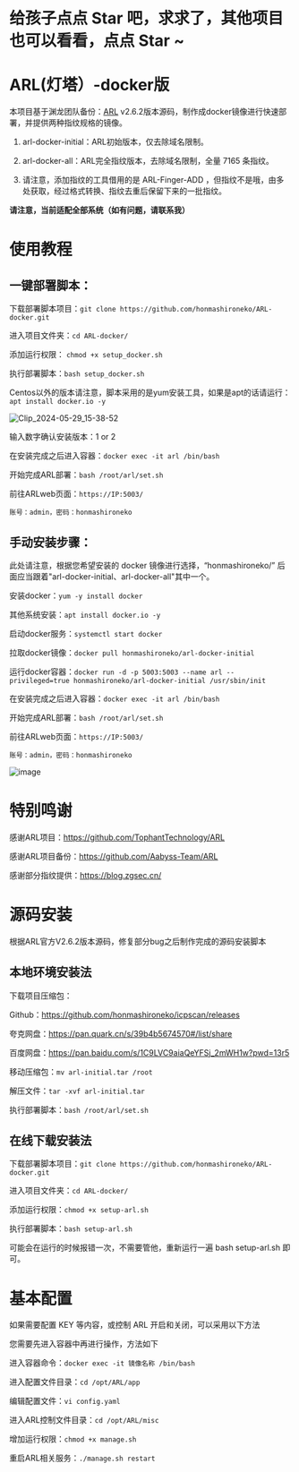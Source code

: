 # 给孩子点点 Star 吧，求求了，其他项目也可以看看，点点 Star ~

# ARL(灯塔）-docker版

本项目基于渊龙团队备份：[ARL](https://github.com/Aabyss-Team/ARL) v2.6.2版本源码，制作成docker镜像进行快速部署，并提供两种指纹规格的镜像。

1.  arl-docker-initial：ARL初始版本，仅去除域名限制。

2.  arl-docker-all：ARL完全指纹版本，去除域名限制，全量 7165 条指纹。
  
3.  请注意，添加指纹的工具借用的是 ARL-Finger-ADD ，但指纹不是哦，由多处获取，经过格式转换、指纹去重后保留下来的一批指纹。

**请注意，当前适配全部系统（如有问题，请联系我）**

# 使用教程

## 一键部署脚本：

下载部署脚本项目：`git clone https://github.com/honmashironeko/ARL-docker.git`

进入项目文件夹：`cd ARL-docker/`

添加运行权限： `chmod +x setup_docker.sh`

执行部署脚本：`bash setup_docker.sh`

Centos以外的版本请注意，脚本采用的是yum安装工具，如果是apt的话请运行：`apt install docker.io -y`

![Clip_2024-05-29_15-38-52](https://github.com/honmashironeko/ARL-docker/assets/139044047/ad96b024-194c-4711-8d4c-0079e535341a)


输入数字确认安装版本：1 or 2

在安装完成之后进入容器：`docker exec -it arl /bin/bash`

开始完成ARL部署：`bash /root/arl/set.sh`

前往ARLweb页面：`https://IP:5003/`

`账号：admin，密码：honmashironeko`

## 手动安装步骤：

此处请注意，根据您希望安装的 docker 镜像进行选择，“honmashironeko/” 后面应当跟着"arl-docker-initial、arl-docker-all"其中一个。

安装docker：`yum -y install docker`

其他系统安装：`apt install docker.io -y`

启动docker服务：`systemctl start docker`

拉取docker镜像：`docker pull honmashironeko/arl-docker-initial`

运行docker容器：`docker run -d -p 5003:5003 --name arl --privileged=true honmashironeko/arl-docker-initial /usr/sbin/init`

在安装完成之后进入容器：`docker exec -it arl /bin/bash`

开始完成ARL部署：`bash /root/arl/set.sh`

前往ARLweb页面：`https://IP:5003/`

`账号：admin，密码：honmashironeko`

![image](https://github.com/honmashironeko/ARL-docker/assets/139044047/8cd0408b-880b-4772-821d-932c7f1a948f)


# 特别鸣谢

感谢ARL项目：https://github.com/TophantTechnology/ARL

感谢ARL项目备份：https://github.com/Aabyss-Team/ARL

感谢部分指纹提供：https://blog.zgsec.cn/

# 源码安装

根据ARL官方V2.6.2版本源码，修复部分bug之后制作完成的源码安装脚本

## 本地环境安装法

下载项目压缩包：

Github：https://github.com/honmashironeko/icpscan/releases

夸克网盘：https://pan.quark.cn/s/39b4b5674570#/list/share

百度网盘：https://pan.baidu.com/s/1C9LVC9aiaQeYFSj_2mWH1w?pwd=13r5

移动压缩包：`mv arl-initial.tar /root`

解压文件：`tar -xvf arl-initial.tar`

执行部署脚本：`bash /root/arl/set.sh`

## 在线下载安装法

下载部署脚本项目：`git clone https://github.com/honmashironeko/ARL-docker.git`

进入项目文件夹：`cd ARL-docker/`

添加运行权限：`chmod +x setup-arl.sh`

执行部署脚本：`bash setup-arl.sh`

可能会在运行的时候报错一次，不需要管他，重新运行一遍 bash setup-arl.sh 即可。

# 基本配置

如果需要配置 KEY 等内容，或控制 ARL 开启和关闭，可以采用以下方法

您需要先进入容器中再进行操作，方法如下

进入容器命令：`docker exec -it 镜像名称 /bin/bash`

进入配置文件目录：`cd /opt/ARL/app`

编辑配置文件：`vi config.yaml`

进入ARL控制文件目录：`cd /opt/ARL/misc`

增加运行权限：`chmod +x manage.sh`

重启ARL相关服务：`./manage.sh restart`
